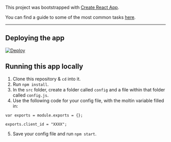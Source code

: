 This project was bootstrapped with [Create React App](https://github.com/facebookincubator/create-react-app).

You can find a guide to some of the most common tasks [here](https://github.com/facebookincubator/create-react-app/blob/master/packages/react-scripts/template/README.md).

---

## Deploying the app

[![Deploy](https://www.herokucdn.com/deploy/button.png)](https://heroku.com/deploy)

## Running this app locally
1. Clone this repository & `cd` into it.
2. Run `npm install`.
3. In the `src` folder, create a folder called `config` and a file within that folder called `config.js`.
4. Use the following code for your config file, with the moltin variable filled in:
```
var exports = module.exports = {};

exports.client_id = "XXXX";
```
 5. Save your config file and run `npm start`.
